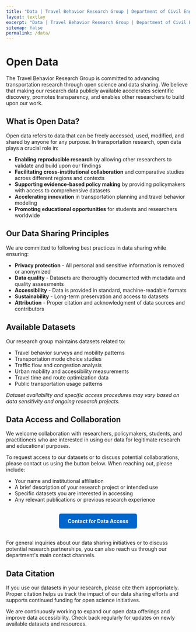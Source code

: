 ```yaml
---
title: "Data | Travel Behavior Research Group | Department of Civil Engineering at Chulalongkorn University"
layout: textlay
excerpt: "Data | Travel Behavior Research Group | Department of Civil Engineering at Chulalongkorn University"
sitemap: false
permalink: /data/
---
```


# Open Data

The Travel Behavior Research Group is committed to advancing transportation research through open science and data sharing. We believe that making our research data publicly available accelerates scientific discovery, promotes transparency, and enables other researchers to build upon our work.

## What is Open Data?

Open data refers to data that can be freely accessed, used, modified, and shared by anyone for any purpose. In transportation research, open data plays a crucial role in:

- **Enabling reproducible research** by allowing other researchers to validate and build upon our findings
- **Facilitating cross-institutional collaboration** and comparative studies across different regions and contexts
- **Supporting evidence-based policy making** by providing policymakers with access to comprehensive datasets
- **Accelerating innovation** in transportation planning and travel behavior modeling
- **Promoting educational opportunities** for students and researchers worldwide

## Our Data Sharing Principles

We are committed to following best practices in data sharing while ensuring:

- **Privacy protection** - All personal and sensitive information is removed or anonymized
- **Data quality** - Datasets are thoroughly documented with metadata and quality assessments
- **Accessibility** - Data is provided in standard, machine-readable formats
- **Sustainability** - Long-term preservation and access to datasets
- **Attribution** - Proper citation and acknowledgment of data sources and contributors

## Available Datasets

Our research group maintains datasets related to:

- Travel behavior surveys and mobility patterns
- Transportation mode choice studies
- Traffic flow and congestion analysis
- Urban mobility and accessibility measurements
- Travel time and route optimization data
- Public transportation usage patterns

*Dataset availability and specific access procedures may vary based on data sensitivity and ongoing research projects.*

## Data Access and Collaboration

We welcome collaboration with researchers, policymakers, students, and practitioners who are interested in using our data for legitimate research and educational purposes.

To request access to our datasets or to discuss potential collaborations, please contact us using the button below. When reaching out, please include:

- Your name and institutional affiliation
- A brief description of your research project or intended use
- Specific datasets you are interested in accessing
- Any relevant publications or previous research experience

<div style="text-align: center; margin: 30px 0;">
  <a href="mailto:pongsun.b@chula.ac.th?subject=Data Access Request - Travel Behavior Research Group" 
     style="background-color: #0066cc; color: white; padding: 12px 24px; text-decoration: none; border-radius: 5px; font-weight: bold; display: inline-block;">
    Contact for Data Access
  </a>
</div>

For general inquiries about our data sharing initiatives or to discuss potential research partnerships, you can also reach us through our department's main contact channels.

## Data Citation

If you use our datasets in your research, please cite them appropriately. Proper citation helps us track the impact of our data sharing efforts and supports continued funding for open science initiatives.

We are continuously working to expand our open data offerings and improve data accessibility. Check back regularly for updates on newly available datasets and resources.